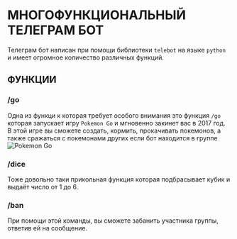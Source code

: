 # МНОГОФУНКЦИОНАЛЬНЫЙ ТЕЛЕГРАМ БОТ
Телеграм бот написан при помощи библиотеки `telebot` на языке `python` и имеет огромное количество различных функций.
## ФУНКЦИИ

### /go
Одна из функци к которая требует особого внимания это функция `/go` которая запускает игру `Pokemon Go` и мгновенно закинет вас в 2017 год. В этой игре вы сможете создать, кормить, прокачивать покемонов, а также сражаться с покемонами других если бот находится в группе
![Pokemon Go]()
### /dice
Тоже довольно таки прикольная функция которая подбрасывает кубик и выдаёт число от 1 до 6.
### /ban
При помощи этой команды, вы сможете забанить участника группы, ответив ей на сообщение.


